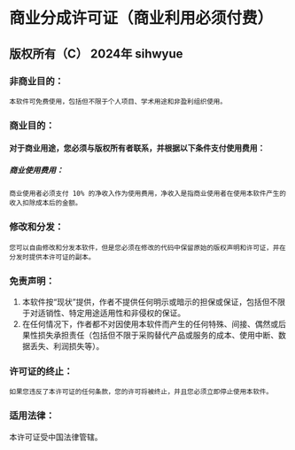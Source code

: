 # 商业分成许可证（商业利用必须付费）

## 版权所有（C） 2024年 sihwyue

### 非商业目的：

```
本软件可免费使用，包括但不限于个人项目、学术用途和非盈利组织使用。
```



### 商业目的：

#### 对于商业用途，您必须与版权所有者联系，并根据以下条件支付使用费用：

##### 商业使用费用：

```
商业使用者必须支付 10% 的净收入作为使用费用，净收入是指商业使用者在使用本软件产生的收入扣除成本后的金额。
```



### 修改和分发：

```
您可以自由修改和分发本软件，但是您必须在修改的代码中保留原始的版权声明和许可证，并在分发时提供本许可证的副本。
```



### 免责声明：

1. 本软件按“现状”提供，作者不提供任何明示或暗示的担保或保证，包括但不限于对适销性、特定用途适用性和非侵权的保证。 
2. 在任何情况下，作者都不对因使用本软件而产生的任何特殊、间接、偶然或后果性损失承担责任（包括但不限于采购替代产品或服务的成本、使用中断、数据丢失、利润损失等）。 

### 许可证的终止：

```
如果您违反了本许可证的任何条款，您的许可将被终止，并且您必须立即停止使用本软件。 
```



### 适用法律：

本许可证受中国法律管辖。